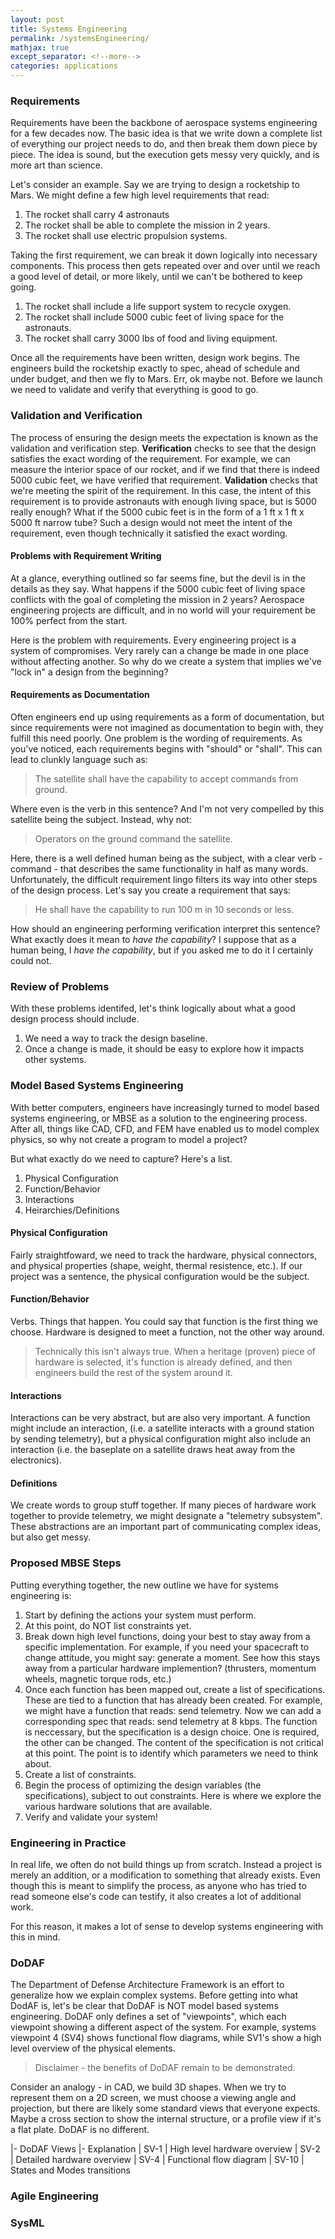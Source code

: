 ```yaml
---
layout: post
title: Systems Engineering
permalink: /systemsEngineering/
mathjax: true
except_separator: <!--more-->
categories: applications
---
```


<!--more-->

### Requirements

Requirements have been the backbone of aerospace systems engineering for a few decades now. The basic idea is that we write down a complete list of everything our project needs to do, and then break them down piece by piece. The idea is sound, but the execution gets messy very quickly, and is more art than science. 

Let's consider an example. Say we are trying to design a rocketship to Mars. We might define a few high level requirements that read:

1. The rocket shall carry 4 astronauts
2. The rocket shall be able to complete the mission in 2 years.
3. The rocket shall use electric propulsion systems.

Taking the first requirement, we can break it down logically into necessary components. This process then gets repeated over and over until we reach a good level of detail, or more likely, until we can't be bothered to keep going.

1. The rocket shall include a life support system to recycle oxygen.
2. The rocket shall include 5000 cubic feet of living space for the astronauts.
3. The rocket shall carry 3000 lbs of food and living equipment. 

Once all the requirements have been written, design work begins. The engineers build the rocketship exactly to spec, ahead of schedule and under budget, and then we fly to Mars. Err, ok maybe not. Before we launch we need to validate and verify that everything is good to go.

### Validation and Verification

The process of ensuring the design meets the expectation is known as the validation and verification step. **Verification** checks to see that the design satisfies the exact wording of the requirement. For example, we can measure the interior space of our rocket, and if we find that there is indeed 5000 cubic feet, we have verified that requirement. **Validation** checks that we're meeting the spirit of the requirement. In this case, the intent of this requirement is to provide astronauts with enough living space, but is 5000 really enough? What if the 5000 cubic feet is in the form of a 1 ft x 1 ft x 5000 ft narrow tube? Such a design would not meet the intent of the requirement, even though technically it satisfied the exact wording. 

#### Problems with Requirement Writing

At a glance, everything outlined so far seems fine, but the devil is in the details as they say. What happens if the 5000 cubic feet of living space conflicts with the goal of completing the mission in 2 years? Aerospace engineering projects are difficult, and in no world will your requirement be 100% perfect from the start. 

Here is the problem with requirements. Every engineering project is a system of compromises. Very rarely can a change be made in one place without affecting another. So why do we create a system that implies we've "lock in" a design from the beginning? 

#### Requirements as Documentation

Often engineers end up using requirements as a form of documentation, but since requirements were not imagined as documentation to begin with, they fulfill this need poorly. One problem is the wording of requirements. As you've noticed, each requirements begins with "should" or "shall". This can lead to clunkly language such as:

> The satellite shall have the capability to accept commands from ground. 

Where even is the verb in this sentence? And I'm not very compelled by this satellite being the subject. Instead, why not:

> Operators on the ground command the satellite. 

Here, there is a well defined human being as the subject, with a clear verb - command - that describes the same functionality in half as many words. Unfortunately, the difficult requirement lingo filters its way into other steps of the design process. Let's say you create a requirement that says:

> He shall have the capability to run 100 m in 10 seconds or less. 

How should an engineering performing verification interpret this sentence? What exactly does it mean to *have the capability*? I suppose that as a human being, I *have the capability*, but if you asked me to do it I certainly could not. 

### Review of Problems

With these problems identifed, let's think logically about what a good design process should include.

1. We need a way to track the design baseline.
3. Once a change is made, it should be easy to explore how it impacts other systems. 

### Model Based Systems Engineering

With better computers, engineers have increasingly turned to model based systems engineering, or MBSE as a solution to the engineering process. After all, things like CAD, CFD, and FEM have enabled us to model complex physics, so why not create a program to model a project? 

But what exactly do we need to capture? Here's a list.

1. Physical Configuration
2. Function/Behavior 
3. Interactions
4. Heirarchies/Definitions

#### Physical Configuration

Fairly straightfoward, we need to track the hardware, physical connectors, and physical properties (shape, weight, thermal resistence, etc.). If our project was a sentence, the physical configuration would be the subject.

#### Function/Behavior

Verbs. Things that happen. You could say that function is the first thing we choose. Hardware is designed to meet a function, not the other way around.

> Technically this isn't always true. When a heritage (proven) piece of hardware is selected, it's function is already defined, and then engineers build the rest of the system around it. 

#### Interactions

Interactions can be very abstract, but are also very important. A function might include an interaction, (i.e. a satellite interacts with a ground station by sending telemetry), but a physical configuration might also include an interaction (i.e. the baseplate on a satellite draws heat away from the electronics). 

#### Definitions

We create words to group stuff together. If many pieces of hardware work together to provide telemetry, we might designate a "telemetry subsystem". These abstractions are an important part of communicating complex ideas, but also get messy. 

### Proposed MBSE Steps

Putting everything together, the new outline we have for systems engineering is:

1. Start by defining the actions your system must perform. 
2. At this point, do NOT list constraints yet.
3. Break down high level functions, doing your best to stay away from a specific implementation. For example, if you need your spacecraft to change attitude, you might say: generate a moment. See how this stays away from a particular hardware implemention? (thrusters, momentum wheels, magnetic torque rods, etc.)
4. Once each function has been mapped out, create a list of specifications. These are tied to a function that has already been created. For example, we might have a function that reads: send telemetry. Now we can add a corresponding spec that reads: send telemetry at 8 kbps. The function is neccessary, but the specification is a design choice. One is required, the other can be changed. The content of the specification is not critical at this point. The point is to identify which parameters we need to think about.
5. Create a list of constraints. 
6. Begin the process of optimizing the design variables (the specifications), subject to out constraints. Here is where we explore the various hardware solutions that are available. 
7. Verify and validate your system!


### Engineering in Practice

In real life, we often do not build things up from scratch. Instead a project is merely an addition, or a modification to something that already exists. Even though this is meant to simplify the process, as anyone who has tried to read someone else's code can testify, it also creates a lot of additional work. 

For this reason, it makes a lot of sense to develop systems engineering with this in mind. 


### DoDAF

The Department of Defense Architecture Framework is an effort to generalize how we explain complex systems. Before getting into what DodAF is, let's be clear that DoDAF is NOT model based systems engineering. DoDAF only defines a set of "viewpoints", which each viewpoint showing a different aspect of the system. For example, systems viewpoint 4 (SV4) shows functional flow diagrams, while SV1's show a high level overview of the physical elements. 

> Disclaimer - the benefits of DoDAF remain to be demonstrated. 

Consider an analogy - in CAD, we build 3D shapes. When we try to represent them on a 2D screen, we must choose a viewing angle and projection, but there are likely some standard views that everyone expects. Maybe a cross section to show the internal structure, or a profile view if it's a flat plate. DoDAF is no different.

|- DoDAF Views  |- Explanation
| SV-1          | High level hardware overview
| SV-2          | Detailed hardware overview
| SV-4          | Functional flow diagram
| SV-10         | States and Modes transitions

### Agile Engineering


### SysML

